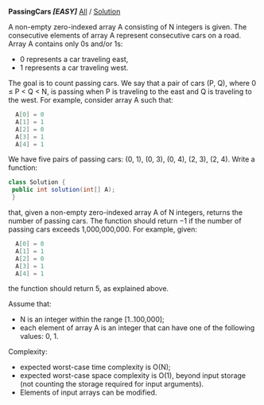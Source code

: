 __PassingCars *[EASY]*__			[All](../README.md) / [Solution](../Codility/src/train/prefix_sums/PassingCars.java)

A non-empty zero-indexed array A consisting of N integers is given. The consecutive elements of array A represent consecutive cars on a road.
Array A contains only 0s and/or 1s:

 + 0 represents a car traveling east,
 + 1 represents a car traveling west.
 
The goal is to count passing cars. We say that a pair of cars (P, Q), where 0 ≤ P < Q < N, is passing when P is traveling to the east and Q is traveling to the west.
For example, consider array A such that:
```java
  A[0] = 0
  A[1] = 1
  A[2] = 0
  A[3] = 1
  A[4] = 1
```
We have five pairs of passing cars: (0, 1), (0, 3), (0, 4), (2, 3), (2, 4).
Write a function:
```java
class Solution {
 public int solution(int[] A); 
 }
```
that, given a non-empty zero-indexed array A of N integers, returns the number of passing cars.
The function should return −1 if the number of passing cars exceeds 1,000,000,000.
For example, given:
```java
  A[0] = 0
  A[1] = 1
  A[2] = 0
  A[3] = 1
  A[4] = 1
```
the function should return 5, as explained above.

Assume that:

+ N is an integer within the range [1..100,000];
+ each element of array A is an integer that can have one of the following values: 0, 1.

Complexity:

+ expected worst-case time complexity is O(N);
+ expected worst-case space complexity is O(1), beyond input storage (not counting the storage required for input arguments).
+ Elements of input arrays can be modified.